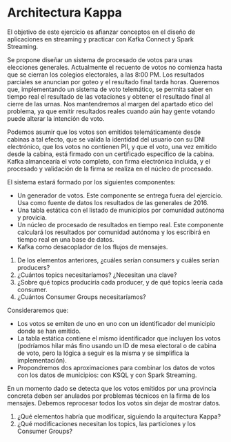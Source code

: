 # Architectura Kappa

El objetivo de este ejercicio es afianzar conceptos en el diseño de aplicaciones en streaming y practicar con Kafka Connect y Spark Streaming.

Se propone diseñar un sistema de procesado de votos para unas elecciones generales. Actualmente el recuento de votos no comienza hasta que se cierran los colegios electorales, a las 8:00 PM. Los resultados parciales se anuncian por goteo y el resultado final tarda horas. Queremos que, implementando un sistema de voto telemático, se permita saber en tiempo real el resultado de las votaciones y obtener el resultado final al cierre de las urnas. Nos mantendremos al margen del apartado etico del problema, ya que emitir resultados reales cuando aún hay gente votando puede alterar la intención de voto.

Podemos asumir que los votos son emitidos telemáticamente desde cabinas a tal efecto, que se valida la identidad del usuario con su DNI electrónico, que los votos no contienen PII, y que el voto, una vez emitido desde la cabina, está firmado con un certificado específico de la cabina. Kafka almancearía el voto completo, con firma electrónica incluida, y el procesado y validación de la firma se realiza en el núcleo de procesado.

El sistema estará formado por los siguientes componentes:
- Un generador de votos. Este componente se entrega fuera del ejercicio. Usa como fuente de datos los resultados de las generales de 2016.
- Una tabla estática con el listado de municipios por comunidad autónoma y provicia.
- Un núcleo de procesado de resultados en tiempo real. Este componente calculará los resultados por comunidad autónoma y los escribirá en tiempo real en una base de datos.
- Kafka como desacoplador de los flujos de mensajes.

1. De los elementos anteriores, ¿cuáles serían consumers y cuáles serían producers?
2. ¿Cuántos topics necesitaríamos? ¿Necesitan una clave?
3. ¿Sobre qué topics produciría cada producer, y de qué topics leería cada consumer.
5. ¿Cuántos Consumer Groups necesitaríamos?

Consideraremos que:
- Los votos se emiten de uno en uno con un identificador del municipio donde se han emitido.
- La tabla estática contiene el mismo identificador que incluyen los votos (podríamos hilar más fino usando un ID de mesa electoral o de cabina de voto, pero la lógica a seguir es la misma y se simplifica la implementación).
- Propondremos dos aproximaciones para combinar los datos de votos con los datos de municipios: con KSQL y con Spark Streaming.



En un momento dado se detecta que los votos emitidos por una provincia concreta deben ser anulados por problemas técnicos en la firma de los mensajes. Debemos reprocesar todos los votos sin dejar de mostrar datos.

1. ¿Qué elementos habría que modificar, siguiendo la arquitectura Kappa?
2. ¿Qué modificaciones necesitan los topics, las particiones y los Consumer Groups?
